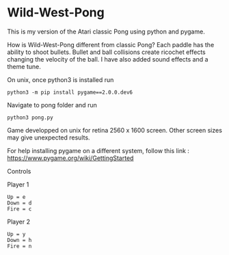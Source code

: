 # Wild-West-Pong

This is my version of the Atari classic Pong using python and pygame. 

How is Wild-West-Pong different from classic Pong? Each paddle has the ability to shoot bullets. Bullet and ball collisions create ricochet effects changing the velocity of the ball. I have also added sound effects and a theme tune.

On unix, once python3 is installed run 

    python3 -m pip install pygame==2.0.0.dev6

Navigate to pong folder and run 

    python3 pong.py

Game developped on unix for retina 2560 x 1600 screen. Other screen sizes may give unexpected results.

For help installing pygame on a different system, follow this link :
https://www.pygame.org/wiki/GettingStarted

Controls

  Player 1 

    Up = e
    Down = d
    Fire = c

  Player 2

    Up = y
    Down = h
    Fire = n

#



